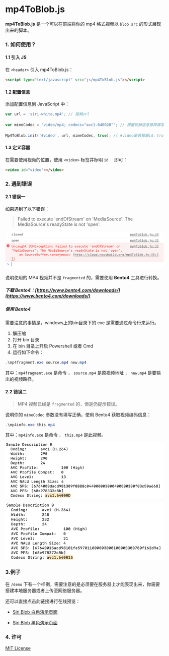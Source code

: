 # mp4ToBlob.js
**mp4ToBlob.js** 是一个可以在前端将你的 mp4 格式视频以 `blob src` 的形式展现出来的脚本。

### 1. 如何使用？

#### 1.1 引入 JS

在 `<header>` 引入 mp4ToBlob.js：

```html
<script type="text/javascript" src="js/mp4ToBlob.js"></script>
```

#### 1.2 配置信息

添加配置信息到 JavaScript 中：

```javascript
var url = 'siri-white.mp4'; // 视频url

var mimeCodec = 'video/mp4; codecs="avc1.640028"'; // 根据视频信息原样填写

Mp4ToBlob.init('#video', url, mimeCodec, true); // #video是选择器id，true 是 autoplay 开启
```

#### 1.3 定义容器

在需要使用视频的位置，使用 `<video>` 标签并标明 `id  ` 即可：

```html
<video id="video"></video>
```

### 2. 遇到错误

#### 2.1 错误一

如果遇到了以下错误：

> Failed to execute 'endOfStream' on 'MediaSource': The MediaSource's readyState is not 'open'.

![错误](assets/wrong.png)

说明使用的 MP4 视频并不是 `fragmented` 的，需要使用 **Bento4** 工具进行转换。

##### 下载 Bento4：[https://www.bento4.com/downloads/](https://www.bento4.com/downloads/)

##### 使用 Bento4

需要注意的事情是，windows上的bin目录下的 exe 是需要通过命令行来运行。

1. 解压缩
2. 打开 bin 目录
3. 在 bin 目录上开启 Powershell 或者 Cmd
4. 运行如下命令：

```powershell
.\mp4fragment.exe source.mp4 new.mp4
```

其中：`mp4fragment.exe` 是命令 ， `source.mp4` 是原视频地址 ， `new.mp4` 是要输出的视频路径。

#### 2.2 错误二

> MP4 视频已经是 `fragmented` 的，但是仍提示错误。

说明你的 `mimeCodec` 参数没有填写正确，使用 Bento4 获取视频编码信息：

```powershell
.\mp4info.exe this.mp4
```

其中：`mp4info.exe` 是命令 ， `this.mp4` 是此视频。

![错误](assets/wrong2-1.png)

![错误](assets/wrong2-2.png)

### 3.例子

在 `/demo` 下有一个样例，需要注意的是必须要在服务器上才能表现出来，你需要搭建本地服务器或者上传至网络服务器。

还可以直接点击此链接进行在线预览：

+ [Siri Blob 白色演示页面](https://pudding0503.github.io/mp4ToBlob/demo/siri-white-blob.html)

+ [Siri Blob 黑色演示页面](https://pudding0503.github.io/mp4ToBlob/demo/siri-black-blob.html)

### 4. 许可

[MIT License](https://github.com/pudding0503/mp4ToBlob/blob/master/LICENSE)
